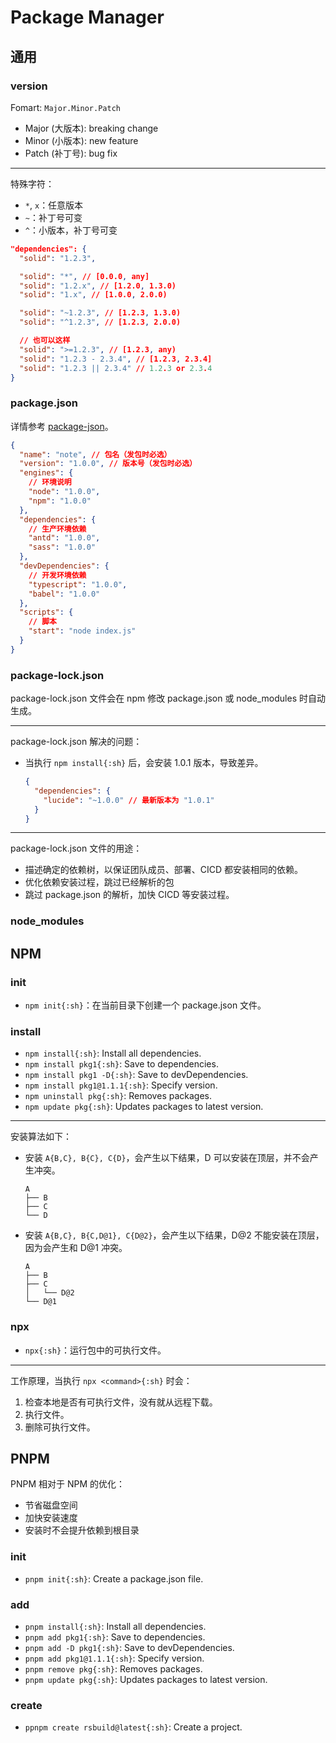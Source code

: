 # Package Manager

## 通用

### version

Fomart: `Major.Minor.Patch`

- Major (大版本): breaking change
- Minor (小版本): new feature
- Patch (补丁号): bug fix

---

特殊字符：

- `*`, `x`：任意版本
- `~`：补丁号可变
- `^`：小版本，补丁号可变

```json
"dependencies": {
  "solid": "1.2.3",

  "solid": "*", // [0.0.0, any]
  "solid": "1.2.x", // [1.2.0, 1.3.0)
  "solid": "1.x", // [1.0.0, 2.0.0)

  "solid": "~1.2.3", // [1.2.3, 1.3.0)
  "solid": "^1.2.3", // [1.2.3, 2.0.0)

  // 也可以这样
  "solid": ">=1.2.3", // [1.2.3, any)
  "solid": "1.2.3 - 2.3.4", // [1.2.3, 2.3.4]
  "solid": "1.2.3 || 2.3.4" // 1.2.3 or 2.3.4
}
```

### package.json

详情参考 [package-json](https://docs.npmjs.com/cli/v11/configuring-npm/package-json)。

```json
{
  "name": "note", // 包名（发包时必选）
  "version": "1.0.0", // 版本号（发包时必选）
  "engines": {
    // 环境说明
    "node": "1.0.0",
    "npm": "1.0.0"
  },
  "dependencies": {
    // 生产环境依赖
    "antd": "1.0.0",
    "sass": "1.0.0"
  },
  "devDependencies": {
    // 开发环境依赖
    "typescript": "1.0.0",
    "babel": "1.0.0"
  },
  "scripts": {
    // 脚本
    "start": "node index.js"
  }
}
```

### package-lock.json

package-lock.json 文件会在 npm 修改 package.json 或 node_modules 时自动生成。

---

package-lock.json 解决的问题：

- 当执行 `npm install{:sh}` 后，会安装 1.0.1 版本，导致差异。

  ```json
  {
    "dependencies": {
      "lucide": "~1.0.0" // 最新版本为 "1.0.1"
    }
  }
  ```

---

package-lock.json 文件的用途：

- 描述确定的依赖树，以保证团队成员、部署、CICD 都安装相同的依赖。
- 优化依赖安装过程，跳过已经解析的包
- 跳过 package.json 的解析，加快 CICD 等安装过程。

### node_modules

## NPM

### init

- `npm init{:sh}`：在当前目录下创建一个 package.json 文件。

### install

- `npm install{:sh}`: Install all dependencies.
- `npm install pkg1{:sh}`: Save to dependencies.
- `npm install pkg1 -D{:sh}`: Save to devDependencies.
- `npm install pkg1@1.1.1{:sh}`: Specify version.
- `npm uninstall pkg{:sh}`: Removes packages.
- `npm update pkg{:sh}`: Updates packages to latest version.

---

安装算法如下：

- 安装 `A{B,C}, B{C}, C{D}`，会产生以下结果，D 可以安装在顶层，并不会产生冲突。

  ```
  A
  ├── B
  ├── C
  └── D
  ```

- 安装 `A{B,C}, B{C,D@1}, C{D@2}`，会产生以下结果，D@2 不能安装在顶层，因为会产生和 D@1 冲突。

  ```
  A
  ├── B
  ├── C
  │   └── D@2
  └── D@1
  ```

### npx

- `npx{:sh}`：运行包中的可执行文件。

---

工作原理，当执行 `npx <command>{:sh}` 时会：

1. 检查本地是否有可执行文件，没有就从远程下载。
2. 执行文件。
3. 删除可执行文件。

## PNPM

PNPM 相对于 NPM 的优化：

- 节省磁盘空间
- 加快安装速度
- 安装时不会提升依赖到根目录

### init

- `pnpm init{:sh}`: Create a package.json file.

### add

- `pnpm install{:sh}`: Install all dependencies.
- `pnpm add pkg1{:sh}`: Save to dependencies.
- `pnpm add -D pkg1{:sh}`: Save to devDependencies.
- `pnpm add pkg1@1.1.1{:sh}`: Specify version.
- `pnpm remove pkg{:sh}`: Removes packages.
- `pnpm update pkg{:sh}`: Updates packages to latest version.

### create

- `ppnpm create rsbuild@latest{:sh}`: Create a project.
